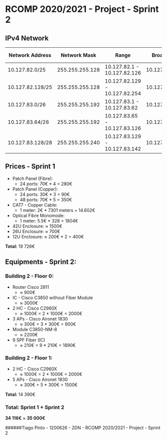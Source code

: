 # RCOMP 2020/2021 - Project - Sprint 2
## IPv4 Network

| Network Address  | Network Mask    | Range                         | Broadcast     | VLAN ID | VLAN Name |
|------------------|-----------------|-------------------------------|---------------|---------|-----------|
| 10.127.82.0/25   | 255.255.255.128 | 10.127.82.1 - 10.127.82.126   | 10.127.82.127 | 376     | V_WiFi    |
| 10.127.82.128/25 | 255.255.255.128 | 10.127.82.129 - 10.127.82.254 | 10.127.82.255 | 377     | V_Floor1  |
| 10.127.83.0/26   | 255.255.255.192 | 10.127.83.1 - 10.127.83.62    | 10.127.83.63  | 378     | V_Floor0  |
| 10.127.83.64/26  | 255.255.255.192 | 10.127.83.65 - 10.127.83.126  | 10.127.83.127 | 379     | V_VoIP    |
| 10.127.83.128/28 | 255.255.255.240 | 10.127.83.129 - 10.127.83.142 | 10.127.83.143 | 380     | V_DMZ     |


## Prices - Sprint 1
- Patch Panel (Fibre):
	- 24 ports: 70€ * 4 = 280€
- Patch Panel (Copper):
	- 24 ports: 30€ * 3 = 90€
	- 48 ports: 70€ * 5 = 350€
- CAT7 - Copper Cable:
	- 1 meter: 2€ * 7301 meters = 14.602€
- Optical Fibre Monomode:
	- 1 meter: 5.5€ * 328 = 1804€
- 42U Enclosure: ≈ 1500€
- 26U Enclosure: ≈ 700€
- 12U Enclosure: ≈ 200€ * 2 = 400€

**Total:** 19 726€

## Equipments - Sprint 2:

### Building 2 - Floor 0:

- Router Cisco 2811
	- ≈ 900€
- IC - Cisco C3850 without Fiber Module
	- ≈ 3000€
- 2 HC - Cisco C2960X
	- ≈ 1000€ = 2 * 1000€ = 2000€
- 3 APs - Cisco Aironet 1830
	- ≈ 300€ = 3 * 300€ = 900€
- Module C3850-NM-8
	- ≈ 2200€
- 9 SPF Fiber (IC)
	- ≈ 210€ = 9 * 210€ = 1890€

### Building 2 - Floor 1:

- 2 HC - Cisco C2960X
	- ≈ 1000€ = 2 * 1000€ = 2000€
- 5 APs - Cisco Aironet 1830
	- ≈ 300€ = 5 * 300€ = 1500€

**Total:** 14 390€

### Total: Sprint 1 + Sprint 2
**34 116€** ≈ **35 000€**

######Tiago Pinto - 1200626 - 2DN - RCOMP 2020/2021 - Project - Sprint 2